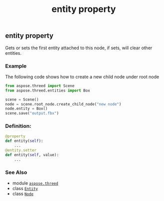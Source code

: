 ﻿---
title: entity property
second_title: Aspose.3D for Python via .NET API References
description: 
type: docs
weight: 190
url: /python-net/aspose.threed/node/entity/
is_root: false
---

## entity property


Gets or sets the first entity attached to this node, if sets, will clear other entities.

### Example 


The following code shows how to create a new child node under root node

```python
from aspose.threed import Scene
from aspose.threed.entities import Box

scene = Scene()
node = scene.root_node.create_child_node("new node")
node.entity = Box()
scene.save("output.fbx")

```
### Definition:
```python
@property
def entity(self):
    ...
@entity.setter
def entity(self, value):
    ...
```

### See Also
* module [`aspose.threed`](../../)
* class [`Entity`](/3d/python-net/aspose.threed/entity)
* class [`Node`](/3d/python-net/aspose.threed/node)
